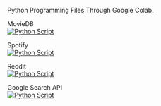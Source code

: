 Python Programming Files Through Google Colab.  

MovieDB  
[![Python Script](https://colab.research.google.com/assets/colab-badge.svg)](https://colab.research.google.com/drive/1g4fMztgt2MqRS_kvBkl9sjZqVB1zv1kW?usp=sharing)  

Spotify  
[![Python Script](https://colab.research.google.com/assets/colab-badge.svg)](https://colab.research.google.com/drive/1ml8HQKsFTE4Um4huFgEJE8E5Xii-SBCO?usp=sharing)  

Reddit  
[![Python Script](https://colab.research.google.com/assets/colab-badge.svg)](https://colab.research.google.com/drive/1aezucTWwQ4Ai5SuR144bt2zPwcsZU19G?usp=sharing)  

Google Search API  
[![Python Script](https://colab.research.google.com/assets/colab-badge.svg)](https://colab.research.google.com/drive/1EjuBMe-R8PacQwkAjgXDhrmg8FW6vp5S?usp=sharing)  
